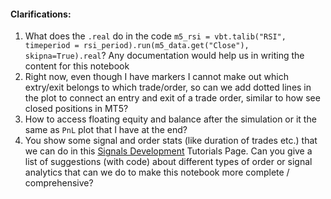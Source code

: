#### Clarifications:
1. What does the `.real` do in the code `m5_rsi = vbt.talib("RSI", timeperiod = rsi_period).run(m5_data.get("Close"), skipna=True).real`? Any documentation would help us in writing the content for this notebook
2. Right now, even though I have markers I cannot make out which extry/exit belongs to which trade/order, so can we add dotted lines in the plot to connect an entry and exit of a trade order, similar to how see closed positions in MT5?
3. How to access floating equity and balance after the simulation or it the same as `PnL` plot that I have at the end?
4. You show some signal and order stats (like duration of trades etc.) that we can do in this [Signals Development](https://vectorbt.pro/pvt_5ff983ef/tutorials/signal-development/#duration) Tutorials Page. Can you give a list of suggestions (with code) about different types of order or signal analytics that can we do to make this notebook more complete / comprehensive?
